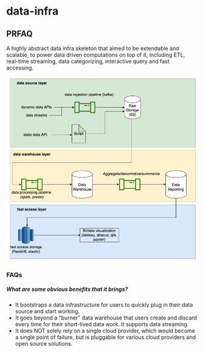 # data-infra

## PRFAQ

A highly abstract data infra skeleton that aimed to be extendable and scalable, to power data driven computations on top of it, including ETL, real-time streaming, data categorizing, interactive query and fast accessing.

![design.jpg](./docs/design.jpg)

### FAQs

##### What are some obvious benefits that it brings?

* It bootstraps a data infrastructure for users to quickly plug in their data source and start working.
* It goes beyond a "burner" data warehouse that users create and discard every time for their short-lived data work. It supports data streaming.
* It does NOT solely rely on a single cloud provider, which would become a single point of failure, but is pluggable for various cloud providers and open source solutions.
